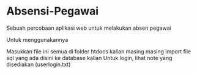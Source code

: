 # Absensi-Pegawai
Sebuah percobaan aplikasi web untuk melakukan absen pegawai

Untuk menggunakannya

Masukkan file ini semua di folder htdocs kalian masing masing
import file sql yang ada disini ke database kalian
Untuk login, lihat note yang disediakan (userlogin.txt)
